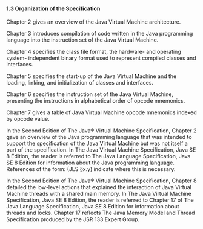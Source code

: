 #### 1.3 Organization of the Specification

Chapter 2 gives an overview of the Java Virtual Machine architecture.

Chapter 3 introduces compilation of code written in the Java programming language into the instruction set of the Java 
Virtual Machine.

Chapter 4 specifies the class file format, the hardware- and operating system- independent binary format used to represent 
compiled classes and interfaces.

Chapter 5 specifies the start-up of the Java Virtual Machine and the loading, linking, and initialization of classes and 
interfaces.

Chapter 6 specifies the instruction set of the Java Virtual Machine, presenting the instructions in alphabetical order 
of opcode mnemonics.

Chapter 7 gives a table of Java Virtual Machine opcode mnemonics indexed by opcode value.

In the Second Edition of The Java® Virtual Machine Specification, Chapter 2 gave an overview of the Java programming 
language that was intended to support the specification of the Java Virtual Machine but was not itself a part of the 
specification. In The Java Virtual Machine Specification, Java SE 8 Edition, the reader is referred to The Java Language 
Specification, Java SE 8 Edition for information about the Java programming language. References of the form: (JLS §x.y) 
indicate where this is necessary.

In the Second Edition of The Java® Virtual Machine Specification, Chapter 8 detailed the low-level actions that explained 
the interaction of Java Virtual Machine threads with a shared main memory. In The Java Virtual Machine Specification, 
Java SE 8 Edition, the reader is referred to Chapter 17 of The Java Language Specification, Java SE 8 Edition for 
information about threads and locks. Chapter 17 reflects The Java Memory Model and Thread Specification produced by the 
JSR 133 Expert Group.